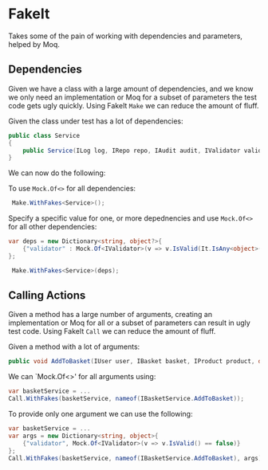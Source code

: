 # FakeIt
Takes some of the pain of working with dependencies and parameters, helped by Moq.

## Dependencies
Given we have a class with a large amount of dependencies, and we know we only need an implementation or Moq for a subset of parameters the test code gets ugly quickly. Using FakeIt `Make` we can reduce the amount of fluff.

Given the class under test has a lot of dependencies:
```C#
public class Service
{
    public Service(ILog log, IRepo repo, IAudit audit, IValidator validator){...}
}
```

We can now do the following:

To use `Mock.Of<>` for all dependencies:
```C#
 Make.WithFakes<Service>();
```

Specify a specific value for one, or more depednencies and use `Mock.Of<>` for all other dependencies:
```C#
var deps = new Dictionary<string, object?>{
    {"validator" : Mock.Of<IValidator>(v => v.IsValid(It.IsAny<object>()) == false)
};

 Make.WithFakes<Service>(deps);
```

## Calling Actions
Given a method has a large number of arguments, creating an implementation or Moq for all or a subset of parameters can result in ugly test code. Using FakeIt `Call` we can reduce the amount of fluff.

Given a method with a lot of arguments:
```C#
public void AddToBasket(IUser user, IBasket basket, IProduct product, decimal quantity, ILog log, IValidator validator)
```

We can `Mock.Of<>' for all arguments using:
```C#
var basketService = ...
Call.WithFakes(basketService, nameof(IBasketService.AddToBasket));
```

To provide only one argument we can use the following:
```C#
var basketService = ...
var args = new Dictionary<string, object>{
    {"validator", Mock.Of<IValidator>(v => v.IsValid() == false)}
};
Call.WithFakes(basketService, nameof(IBasketService.AddToBasket), args);
```